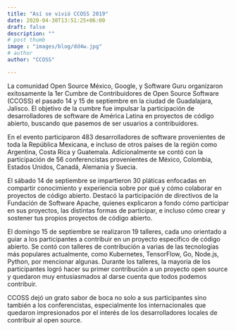 ```yaml
---
title: "Así se vivió CCOSS 2019"
date: 2020-04-30T13:51:25+06:00
draft: false
description: ""
# post thumb
image : "images/blog/dd4w.jpg"
# author
author: "CCOSS" 

---
```

La comunidad Open Source México, Google, y Software Guru organizaron exitosamente la 1er Cumbre de Contribuidores de Open Source Software (CCOSS) el pasado 14 y 15 de septiembre en la ciudad de Guadalajara, Jalisco. El objetivo de la cumbre fue impulsar la participación de desarrolladores de software de América Latina en proyectos de código abierto, buscando que pasemos de ser usuarios a contribuidores.

En el evento participaron 483 desarrolladores de software provenientes de toda la República Mexicana, e incluso de otros países de la región como Argentina, Costa Rica y Guatemala. Adicionalmente se contó con la participación de 56 conferencistas provenientes de México, Colombia, Estados Unidos, Canadá, Alemania y Suecia.

El sábado 14 de septiembre se impartieron 30 pláticas enfocadas en compartir conocimiento y experiencia sobre por qué y cómo colaborar en proyectos de código abierto. Destacó la participación de directivos de la Fundación de Software Apache, quienes explicaron a fondo cómo participar en sus proyectos, las distintas formas de participar, e incluso cómo crear y sostener tus propios proyectos de código abierto.

El domingo 15 de septiembre se realizaron 19 talleres, cada uno orientado a guiar a los participantes a contribuir en un proyecto específico de código abierto. Se contó con talleres de contribución a varias de las tecnologías más populares actualmente, como Kubernetes, TensorFlow, Go, Node.js, Python, por mencionar algunas. Durante los talleres, la mayoría de los participantes logró hacer su primer contribución a un proyecto open source y quedaron muy entusiasmados al darse cuenta que todos podemos contribuir.

CCOSS dejó un grato sabor de boca no solo a sus participantes sino también a los conferencistas, especialmente los internacionales que quedaron impresionados por el interés de los desarrolladores locales de contribuir al open source.
